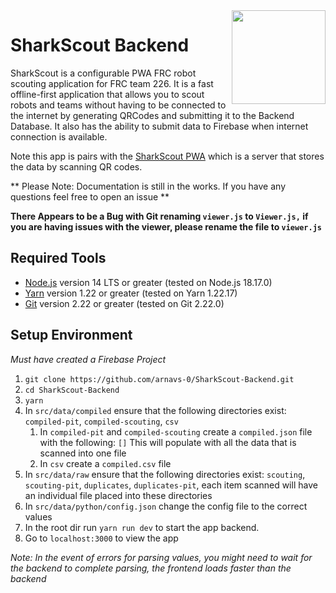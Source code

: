 <img src="https://yt3.ggpht.com/ytc/AKedOLS6CuwrrOvURWxJNMZt0KjWetOmkT6MJIP8DuGItQ=s900-c-k-c0x00ffffff-no-rj" align="right" width="150" height="150"/>

# SharkScout Backend

SharkScout is a configurable PWA FRC robot scouting application for FRC team 226. It is a fast offline-first application that allows you to scout robots and teams without having to be connected to the internet by generating QRCodes and submitting it to the Backend Database. It also has the ability to submit data to Firebase when internet connection is available.

Note this app is pairs with the [SharkScout PWA](https://github.com/arnavs-0/SharkScout-PWA) which is a server that stores the data by scanning QR codes.

** Please Note: Documentation is still in the works. If you have any questions feel free to open an issue **

**There Appears to be a Bug with Git renaming `viewer.js` to `Viewer.js,` if you are having issues with the viewer, please rename the file to `viewer.js`**

## Required Tools

- [Node.js](https://nodejs.org) version 14 LTS or greater (tested on Node.js 18.17.0)
- [Yarn](https://yarnpkg.com) version 1.22 or greater (tested on Yarn 1.22.17)
- [Git](https://git-scm.com) version 2.22 or greater (tested on Git 2.22.0)

## Setup Environment

_Must have created a Firebase Project_

1. `git clone https://github.com/arnavs-0/SharkScout-Backend.git`
2. `cd SharkScout-Backend`
3. `yarn`
4. In `src/data/compiled` ensure that the following directories exist: `compiled-pit`, `compiled-scouting`, `csv`
   1. In `compiled-pit` and `compiled-scouting` create a `compiled.json` file with the following: `[]`
      This will populate with all the data that is scanned into one file
    2. In `csv` create a `compiled.csv` file
5. In `src/data/raw` ensure that the following directories exist: `scouting`, `scouting-pit`, `duplicates`, `duplicates-pit`, each item scanned will have an individual file placed into these directories
6.  In `src/data/python/config.json` change the config file to the correct values
7.  In the root dir run `yarn run dev` to start the app backend.
8.  Go to `localhost:3000` to view the app


*Note: In the event of errors for parsing values, you might need to wait for the backend to complete parsing, the frontend loads faster than the backend*